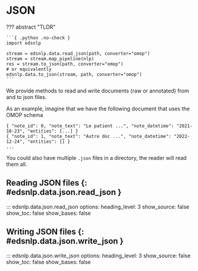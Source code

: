 # JSON

??? abstract "TLDR"

    ```{ .python .no-check }
    import edsnlp

    stream = edsnlp.data.read_json(path, converter="omop")
    stream = stream.map_pipeline(nlp)
    res = stream.to_json(path, converter="omop")
    # or equivalently
    edsnlp.data.to_json(stream, path, converter="omop")
    ```

We provide methods to read and write documents (raw or annotated) from and to json files.

As an example, imagine that we have the following document that uses the OMOP schema

```{ title="data.jsonl" }
{ "note_id": 0, "note_text": "Le patient ...", "note_datetime": "2021-10-23", "entities": [...] }
{ "note_id": 1, "note_text": "Autre doc ...", "note_datetime": "2022-12-24", "entities": [] }
...
```

You could also have multiple `.json` files in a directory, the reader will read them all.

## Reading JSON files {: #edsnlp.data.json.read_json }

::: edsnlp.data.json.read_json
    options:
        heading_level: 3
        show_source: false
        show_toc: false
        show_bases: false

## Writing JSON files {: #edsnlp.data.json.write_json }

::: edsnlp.data.json.write_json
    options:
        heading_level: 3
        show_source: false
        show_toc: false
        show_bases: false
